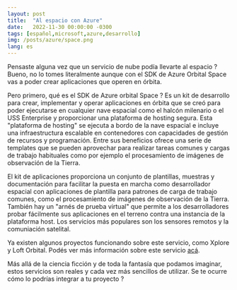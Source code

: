 ```yaml
---
layout: post
title:  "Al espacio con Azure"
date:   2022-11-30 00:00:00 -0300
tags: [español,microsoft,azure,desarrollo]
img: /posts/azure/space.png
lang: es
---
```


Pensaste alguna vez que un servicio de nube podía llevarte al espacio ? Bueno, no lo tomes literalmente aunque con el SDK de Azure Orbital Space vas a poder crear aplicaciones que operen en órbita. 

Pero primero, qué es el SDK de Azure orbital Space ? Es un kit de desarrollo para crear, implementar y operar aplicaciones en órbita que se creó para poder ejecutarse en cualquier nave espacial como el halcón milenario o el USS Enterprise y proporcionar una plataforma de hosting segura. Esta "plataforma de hosting" se ejecuta a bordo de la nave espacial e incluye una infraestructura escalable en contenedores con capacidades de gestión de recursos y programación. Entre sus beneficios ofrece una serie de templates que se pueden aprovechar para realizar tareas comunes y cargas de trabajo habituales como por ejemplo el procesamiento de imágenes de observación de la Tierra.

El kit de aplicaciones proporciona un conjunto de plantillas, muestras y documentación para facilitar la puesta en marcha como desarrollador espacial con aplicaciones de plantilla para patrones de carga de trabajo comunes, como el procesamiento de imágenes de observación de la Tierra. También hay un "arnés de prueba virtual" que permite a los desarrolladores probar fácilmente sus aplicaciones en el terreno contra una instancia de la plataforma host. Los servicios más populares son los sensores remotos y la comuniación satelital. 

Ya existen algunos proyectos funcionando sobre este servicio, como Xplore y Loft Orbital. Podés ver más información sobre este servicio [acá](https://azure.microsoft.com/en-us/solutions/space/#overview).

Más allá de la ciencia ficción y de toda la fantasía que podamos imaginar, estos servicios son reales y cada vez más sencillos de utilizar. Se te ocurre cómo lo podrías integrar a tu proyecto ?
